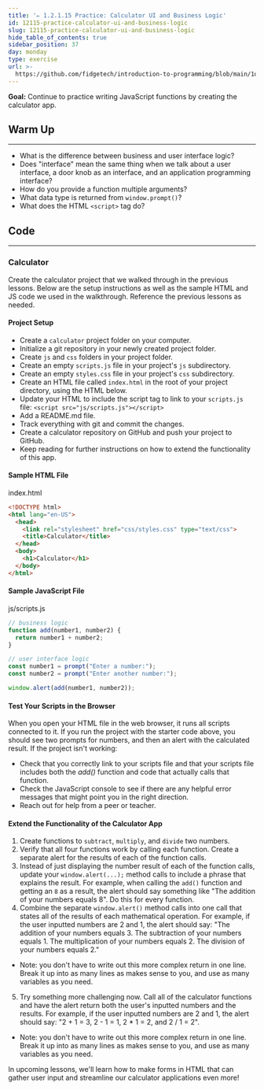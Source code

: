 ```yaml
---
title: '✏️ 1.2.1.15 Practice: Calculator UI and Business Logic'
id: 12115-practice-calculator-ui-and-business-logic
slug: 12115-practice-calculator-ui-and-business-logic
hide_table_of_contents: true
sidebar_position: 37
day: monday
type: exercise
url: >-
  https://github.com/fidgetech/introduction-to-programming/blob/main/1o_classwork_practice_calculator_ui_and_business_logic.md
---
```


**Goal:** Continue to practice writing JavaScript functions by creating the calculator app.

## Warm Up
<hr />

* What is the difference between business and user interface logic?
* Does "interface" mean the same thing when we talk about a user interface, a door knob as an interface, and an application programming interface?
* How do you provide a function multiple arguments?
* What data type is returned from `window.prompt()`?
* What does the HTML `<script>` tag do?

## Code
<hr />

### Calculator

Create the calculator project that we walked through in the previous lessons. Below are the setup instructions as well as the sample HTML and JS code we used in the walkthrough. Reference the previous lessons as needed.

#### Project Setup

* Create a `calculator` project folder on your computer.
* Initialize a git repository in your newly created project folder.
* Create `js` and `css` folders in your project folder.
* Create an empty `scripts.js` file in your project's `js` subdirectory.
* Create an empty `styles.css` file in your project's `css` subdirectory.
* Create an HTML file called `index.html` in the root of your project directory, using the HTML below.
* Update your HTML to include the script tag to link to your `scripts.js` file: `<script src="js/scripts.js"></script>`   
* Add a README.md file.
* Track everything with git and commit the changes.
* Create a calculator repository on GitHub and push your project to GitHub.
* Keep reading for further instructions on how to extend the functionality of this app.

#### Sample HTML File

<div class="filename">index.html</div>

```html
<!DOCTYPE html>
<html lang="en-US">
  <head>
    <link rel="stylesheet" href="css/styles.css" type="text/css">
    <title>Calculator</title>
  </head>
  <body>
    <h1>Calculator</h1>
  </body>
</html>
```

#### Sample JavaScript File

<div class="filename">js/scripts.js</div>

```javascript
// business logic
function add(number1, number2) {
  return number1 + number2;
}

// user interface logic 
const number1 = prompt("Enter a number:");
const number2 = prompt("Enter another number:");

window.alert(add(number1, number2));
```

#### Test Your Scripts in the Browser

When you open your HTML file in the web browser, it runs all scripts connected to it. If you run the project with the starter code above, you should see two prompts for numbers, and then an alert with the calculated result. If the project isn't working: 

* Check that you correctly link to your scripts file and that your scripts file includes both the _add()_ function and code that actually calls that function. 
* Check the JavaScript console to see if there are any helpful error messages that might point you in the right direction.
* Reach out for help from a peer or teacher.

#### Extend the Functionality of the Calculator App

1. Create functions to `subtract`, `multiply`, and `divide` two numbers. 
2. Verify that all four functions work by calling each function. Create a separate alert for the results of each of the function calls.
3. Instead of just displaying the number result of each of the function calls, update your `window.alert(...);` method calls to include a phrase that explains the result. For example, when calling the `add()` function and getting an `8` as a result, the alert should say something like "The addition of your numbers equals 8". Do this for every function.
4. Combine the separate `window.alert()` method calls into one call that states all of the results of each mathematical operation. For example, if the user inputted numbers are 2 and 1, the alert should say: "The addition of your numbers equals 3. The subtraction of your numbers equals 1. The multiplication of your numbers equals 2. The division of your numbers equals 2."
  * Note: you don't have to write out this more complex return in one line. Break it up into as many lines as makes sense to you, and use as many variables as you need.
5. Try something more challenging now. Call all of the calculator functions and have the alert return both the user's inputted numbers and the results. For example, if the user inputted numbers are 2 and 1, the alert should say: "2 + 1 = 3, 2 - 1 = 1, 2 * 1 = 2, and 2 / 1 = 2".
  * Note: you don't have to write out this more complex return in one line. Break it up into as many lines as makes sense to you, and use as many variables as you need.

In upcoming lessons, we'll learn how to make forms in HTML that can gather user input and streamline our calculator applications even more!
